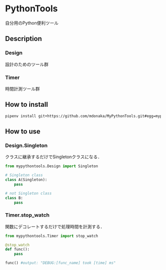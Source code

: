 # PythonTools
自分用のPython便利ツール

## Description

### Design
設計のためのツール群

### Timer
時間計測ツール群

## How to install
```bash
pipenv install git+https://github.com/mdonaka/MyPythonTools.git#egg=mypythontools
```

## How to use

### Design.Singleton
クラスに継承するだけでSingletonクラスになる．
```Python
from mypythontools.Design import Singleton

# Singleton class 
class A(Singleton):
	pass

# not Singleton class
class B:
	pass
```

### Timer.stop_watch
関数にデコレートするだけで処理時間を計測する．
```Python
from mypythontools.Timer import stop_watch

@stop_watch
def func():
	pass

func() #output: "DEBUG:[func_name] took [time] ms"
```
